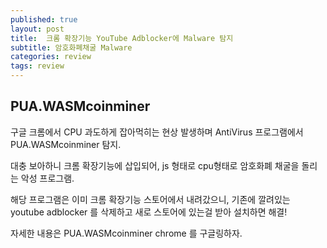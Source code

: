 ```yaml
---
published: true
layout: post
title:  크롬 확장기능 YouTube Adblocker에 Malware 탐지
subtitle: 암호화폐채굴 Malware
categories: review
tags: review
---
```

## PUA.WASMcoinminer

구글 크롬에서 CPU 과도하게 잡아먹히는 현상 발생하며 AntiVirus 프로그램에서 PUA.WASMcoinminer 탐지.

대충 보아하니  크롬 확장기능에 삽입되어,  js 형태로 cpu형태로 암호화폐 채굴을 돌리는 악성 프로그램.

해당 프로그램은 이미 크롬 확장기능 스토어에서 내려갔으니, 기존에 깔려있는 youtube adblocker 를 삭제하고 새로 스토어에 있는걸 받아 설치하면 해결!

자세한 내용은 PUA.WASMcoinminer chrome 를 구글링하자.


